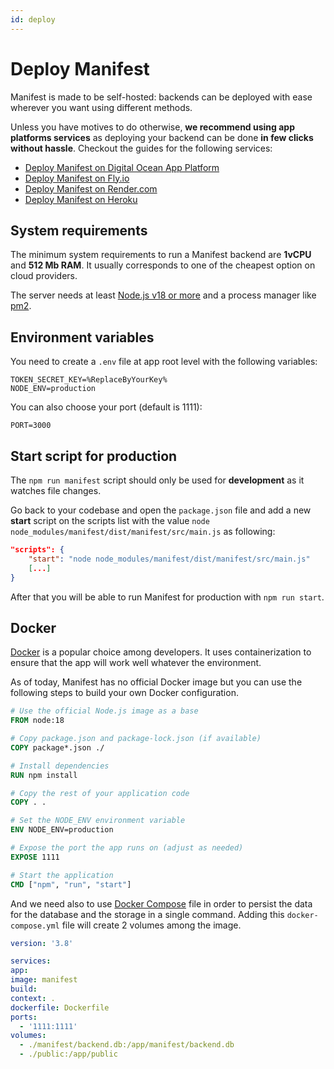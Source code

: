 ```yaml
---
id: deploy
---
```


# Deploy Manifest

Manifest is made to be self-hosted: backends can be deployed with ease wherever you want using different methods.

Unless you have motives to do otherwise, **we recommend using app platforms services** as deploying your backend can be done **in few clicks without hassle**. Checkout the guides for the following services:

- [Deploy Manifest on Digital Ocean App Platform](./deploy-digital-ocean.md)
- [Deploy Manifest on Fly.io](./deploy-fly-io.md)
- [Deploy Manifest on Render.com](./deploy-render-com.md)
- [Deploy Manifest on Heroku](./deploy-heroku.md)

## System requirements

The minimum system requirements to run a Manifest backend are **1vCPU** and **512 Mb RAM**. It usually corresponds to one of the cheapest option on cloud providers.

The server needs at least [Node.js v18 or more](https://nodejs.org/fr) and a process manager like [pm2](https://github.com/Unitech/pm2/).

## Environment variables

You need to create a `.env` file at app root level with the following variables:

```env title=".env"
TOKEN_SECRET_KEY=%ReplaceByYourKey%
NODE_ENV=production
```

You can also choose your port (default is 1111):

```
PORT=3000
```

## Start script for production

The `npm run manifest` script should only be used for **development** as it watches file changes.

Go back to your codebase and open the `package.json` file and add a new **start** script on the scripts list with the value `node node_modules/manifest/dist/manifest/src/main.js` as following:

```json title="package.json"
"scripts": {
    "start": "node node_modules/manifest/dist/manifest/src/main.js"
    [...]
}
```

After that you will be able to run Manifest for production with `npm run start`.

## Docker

[Docker](https://www.docker.com/) is a popular choice among developers. It uses containerization to ensure that the app will work well whatever the environment.

As of today, Manifest has no official Docker image but you can use the following steps to build your own Docker configuration.

```dockerfile title="dockerfile"
# Use the official Node.js image as a base
FROM node:18

# Copy package.json and package-lock.json (if available)
COPY package*.json ./

# Install dependencies
RUN npm install

# Copy the rest of your application code
COPY . .

# Set the NODE_ENV environment variable
ENV NODE_ENV=production

# Expose the port the app runs on (adjust as needed)
EXPOSE 1111

# Start the application
CMD ["npm", "run", "start"]
```

And we need also to use [Docker Compose](https://docs.docker.com/compose/) file in order to persist the data for the database and the storage in a single command. Adding this `docker-compose.yml` file will create 2 volumes among the image.

```yaml title="docker-compose.yml"
version: '3.8'

services:
app:
image: manifest
build:
context: .
dockerfile: Dockerfile
ports:
  - '1111:1111'
volumes:
  - ./manifest/backend.db:/app/manifest/backend.db
  - ./public:/app/public
```
